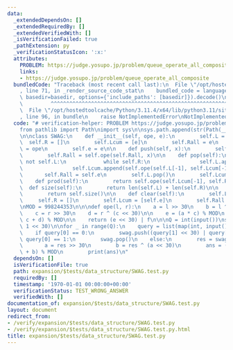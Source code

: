 ```yaml
---
data:
  _extendedDependsOn: []
  _extendedRequiredBy: []
  _extendedVerifiedWith: []
  _isVerificationFailed: true
  _pathExtension: py
  _verificationStatusIcon: ':x:'
  attributes:
    PROBLEM: https://judge.yosupo.jp/problem/queue_operate_all_composite
    links:
    - https://judge.yosupo.jp/problem/queue_operate_all_composite
  bundledCode: "Traceback (most recent call last):\n  File \"/opt/hostedtoolcache/Python/3.11.4/x64/lib/python3.11/site-packages/onlinejudge_verify/documentation/build.py\"\
    , line 71, in _render_source_code_stat\n    bundled_code = language.bundle(stat.path,\
    \ basedir=basedir, options={'include_paths': [basedir]}).decode()\n          \
    \         ^^^^^^^^^^^^^^^^^^^^^^^^^^^^^^^^^^^^^^^^^^^^^^^^^^^^^^^^^^^^^^^^^^^^^^^^^^^^^^^^^\n\
    \  File \"/opt/hostedtoolcache/Python/3.11.4/x64/lib/python3.11/site-packages/onlinejudge_verify/languages/python.py\"\
    , line 96, in bundle\n    raise NotImplementedError\nNotImplementedError\n"
  code: "# verification-helper: PROBLEM https://judge.yosupo.jp/problem/queue_operate_all_composite\n\
    from pathlib import Path\nimport sys\n\nsys.path.append(str(Path(__file__).resolve().parent.parent.parent.parent))\n\
    \n\nclass SWAG:\n    def __init__(self, ope, e):\n        self.L = []\n      \
    \  self.R = []\n        self.Lcum = [e]\n        self.Rall = e\n        self.ope\
    \ = ope\n        self.e = e\n\n    def push(self, x):\n        self.R.append(x)\n\
    \        self.Rall = self.ope(self.Rall, x)\n\n    def pop(self):\n        if\
    \ not self.L:\n            while self.R:\n                self.L.append(self.R.pop())\n\
    \                self.Lcum.append(self.ope(self.L[-1], self.Lcum[-1]))\n     \
    \       self.Rall = self.e\n        self.L.pop()\n        self.Lcum.pop()\n\n\
    \    def prod(self):\n        return self.ope(self.Lcum[-1], self.Rall)\n\n  \
    \  def size(self):\n        return len(self.L) + len(self.R)\n\n    def __len__(self):\n\
    \        return self.size()\n\n    def clear(self):\n        self.L = []\n   \
    \     self.R = []\n        self.Lcum = [self.e]\n        self.Rall = self.e\n\n\
    \nMOD = 998244353\n\n\ndef ope(l, r):\n    a = l >> 30\n    b = l ^ (a << 30)\n\
    \    c = r >> 30\n    d = r ^ (c << 30)\n\n    e = (a * c) % MOD\n    f = (b *\
    \ c + d) % MOD\n\n    return (e << 30) | f\n\n\nQ = int(input())\nswag = SWAG(ope,\
    \ 1 << 30)\n\nfor _ in range(Q):\n    query = list(map(int, input().split()))\n\
    \    if query[0] == 0:\n        swag.push((query[1] << 30) | query[2])\n    elif\
    \ query[0] == 1:\n        swag.pop()\n    else:\n        res = swag.prod()\n \
    \       a = res >> 30\n        b = res ^ (a << 30)\n        ans = (a * query[1]\
    \ + b) % MOD\n        print(ans)\n"
  dependsOn: []
  isVerificationFile: true
  path: expansion/$tests/data_structure/SWAG.test.py
  requiredBy: []
  timestamp: '1970-01-01 00:00:00+00:00'
  verificationStatus: TEST_WRONG_ANSWER
  verifiedWith: []
documentation_of: expansion/$tests/data_structure/SWAG.test.py
layout: document
redirect_from:
- /verify/expansion/$tests/data_structure/SWAG.test.py
- /verify/expansion/$tests/data_structure/SWAG.test.py.html
title: expansion/$tests/data_structure/SWAG.test.py
---
```

